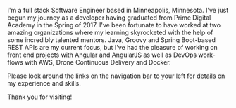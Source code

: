 I'm a full stack Software Engineer based in Minneapolis, Minnesota.  I've just begun my journey as a developer having graduated from Prime Digital Academy in the Spring of 2017.  I've been fortunate to have worked at two amazing organizations where my learning skyrocketed with the help of some incredibly talented mentors.  Java, Groovy and Spring Boot-based REST APIs are my current focus, but I've had the pleasure of working on front end projects with Angular and AngularJS as well as DevOps work-flows with AWS, Drone Continuous Delivery and Docker.

Please look around the links on the navigation bar to your left for details on my experience and skills.

Thank you for visiting!

      
